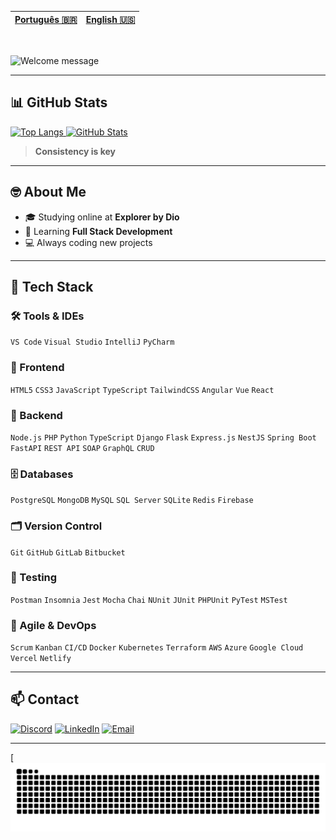 | [Português 🇧🇷](https://github.com/PedroPaino) | [English 🇺🇸](https://github.com/PedroPaino) |
|---|---|

<br>

<!-- I made it on https://readme-typing-svg.demolab.com/demo/ -->
![Welcome message](https://readme-typing-svg.demolab.com?font=Silkscreen&duration=3000&pause=1500&color=0065f5&width=435&lines=Hey%2C+I'm+Pedro+Henrique+Paino;Welcome+to+my+GitHub+:%29; "Welcome Message")

---

## 📊 GitHub Stats

<!-- Stats from https://github.com/anuraghazra/github-readme-stats -->
<a href="#">
    <img alt="Top Langs" height="170em" src="https://github-readme-stats.vercel.app/api/top-langs/?username=PedroPaino&layout=compact&hide_border=true&theme=transparent" /> 
    <img alt="GitHub Stats" height="170em" src="https://github-readme-stats.vercel.app/api?username=PedroPaino&show_icons=true&hide_border=true&theme=transparent" />
</a>

> **Consistency is key**

---

## 🤓 About Me

- 🎓 Studying online at **Explorer by Dio**  
- 🚀 Learning **Full Stack Development**  
- 💻 Always coding new projects  

---

## 🚀 Tech Stack

### 🛠️ Tools & IDEs
`VS Code` `Visual Studio` `IntelliJ` `PyCharm`

### 🎨 Frontend
`HTML5` `CSS3` `JavaScript` `TypeScript` `TailwindCSS` `Angular` `Vue` `React` 

### 🔧 Backend
 `Node.js` `PHP` `Python` `TypeScript` `Django` `Flask` `Express.js` `NestJS` `Spring Boot` `FastAPI` `REST API` `SOAP` `GraphQL` `CRUD`

### 🗄️ Databases
`PostgreSQL` `MongoDB` `MySQL` `SQL Server` `SQLite` `Redis` `Firebase`
### 🗂️ Version Control
`Git` `GitHub` `GitLab` `Bitbucket`

### 🧪 Testing
`Postman` `Insomnia` `Jest` `Mocha` `Chai` `NUnit` `JUnit` `PHPUnit` `PyTest` `MSTest`

### 📌 Agile & DevOps
`Scrum` `Kanban` `CI/CD` `Docker` `Kubernetes` `Terraform` `AWS` `Azure` `Google Cloud` `Vercel` `Netlify`

---

## 📫 Contact

<!-- Badges from https://dev.to/envoy_/150-badges-for-github-pnk -->
[![Discord](https://img.shields.io/badge/@pedropaino-7289DA?style=for-the-badge&logo=discord&logoColor=white "My Discord user")](#)
[![LinkedIn](https://img.shields.io/badge/LinkedIn-0077B5?style=for-the-badge&logo=linkedin&logoColor=white "LinkedIn")](https://www.linkedin.com/in/pedropaino/)
[![Email](https://img.shields.io/badge/Gmail-D14836?style=for-the-badge&logo=gmail&logoColor=white "Email")](mailto:pedropainoadm@gmail.com)

---

[![Snake animation](https://raw.githubusercontent.com/PedroPaino/PedroPaino/output/github-contribution-grid-snake-dark.svg)

